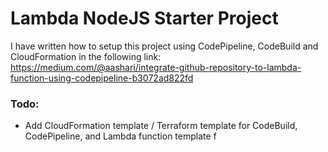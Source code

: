 
# Lambda NodeJS Starter Project

I have written how to setup this project using CodePipeline, CodeBuild and CloudFormation in the following link: 
https://medium.com/@aashari/integrate-github-repository-to-lambda-function-using-codepipeline-b3072ad822fd

### Todo:
- Add CloudFormation template / Terraform template for CodeBuild, CodePipeline, and Lambda function template
f
